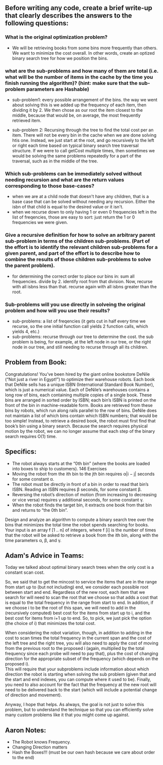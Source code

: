 ## Before writing any code, create a brief write-up that clearly describes the answers to the following questions:

### What is the original optimization problem?
- We will be retrieving books from some bins more frequently than others. We want to minimize the cost overall. In other words, create an optized binary search tree for how we position the bins.

### what are the sub-problems and how many of them are total (i.e. what will be the number of items in the cache by the time you finish running the algorithm)? (hint: make sure that the sub-problem parameters are Hashable)
- sub-problem1: every possible arrangement of the bins. the way we went about solving this is we added up the frequency of each item, then dividing it by 2. We then chose as our root the item closest to the middle, because that would be, on average, the most frequently retrieved item.

- sub-problem 2: Recursing through the tree to find the total cost per an item. There will not be every bin in the cache when we are done solving htis one. Instead, we just start at the root, and go recursively to the left or right each time based on typical binary search tree traversal structure. If we were to call getCost multiple times, then sometimes we would be solving the same problems repeatedly for a part of the traversal, such as in the middle of the tree.

### Which sub-problems can be immediately solved without needing recursion and what are the return values corresponding to those base-cases?
- when we are at a child node that doesn't have any children, that is a base case that can be solved without needing any recursion. Either the isbn of that child is equal to the desired value or it isn't.
- when we recurse down to only having 1 or even 0 frequencies left in the list of freqencies, those are easy to sort: just return the 1 or 0 frequencies we were given.

### Give a recursive definition for how to solve an arbitrary parent sub-problem in terms of the children sub-problems. (Part of the effort is to identify the relevant children sub-problems for a given parent, and part of the effort is to describe how to combine the results of those children sub-problems to solve the parent problem).
- for determining the correct order to place our bins in: sum all frequencies.  divide by 2. identify root from that division. Now, recurse with all isbns less than that. recurse again with all isbns greater than the root.

### Sub-problems will you use directly in solveing the original problem and how will you use their results?
- sub-problems: a list of freqencies (it gets cut in half every time we recurse, so the one initial function call yields 2 function calls, which yields 4, etc.)
- sub-problems: recurse through our tree to determine the  cost. the sub problem is being, for example, at the left node in our tree, or the right node in our tree, and still needing to recurse through all its children.

## Problem from Book:
Congratulations! You’ve been hired by the giant online bookstore DeNile (“Not just a river in Egypt!”) to optimize their warehouse robots. Each book that DeNile sells has a unique ISBN (International Standard Book Number), which is just a numerical value. Each of DeNile’s warehouses contains a long row of bins, each containing multiple copies of a single book. These bins are arranged in sorted order by ISBN; each bin’s ISBN is printed on the front of the bin in machine-readable form. Books are retrieved from these bins by robots, which run along rails parallel to the row of bins. DeNile does not maintain a list of which bins contain which ISBN numbers; that would be too simple! Instead, to retrieve a desired book, the robot must first find that book’s bin using a binary search. Because the search requires physical motion by the robot, we can no longer assume that each step of the binary search requires O(1) time. 

## Specifics:
 * The robot always starts at the “0th bin” (where the books are loaded into boxes to ship to customers). 146 Exercises
 * Moving the robot from the ith bin to the jth bin requires α|i − j| seconds for some constant α.
 * The robot must be directly in front of a bin in order to read that bin’s ISBN. Reading an ISBN requires β seconds, for some constant β.
 * Reversing the robot’s direction of motion (from increasing to decreasing or vice versa) requires γ additional seconds, for some constant γ. 
* When the robot finds the target bin, it extracts one book from that bin and returns to “the 0th bin”. 

Design and analyze an algorithm to compute a binary search tree over the bins that minimizes the total time the robot spends searching for books. Your input is an array f [1 .. n] of integers, where f [i] is the number of times that the robot will be asked to retrieve a book from the ith bin, along with the time parameters α, β, and γ.



## Adam's Advice in Teams:
Today we talked about optimal binary search trees when the only cost is a constant scan cost.

So, we said that to get the mincost to service the items that are in the range from start up to (but not including) end, we consider each possible root between start and end.  Regardless of the new root, each item that we search for will need to scan the root that we choose so that adds a cost that is equal to the total frequency in the range from start to end.  In addition, if we choose i to be the root of this span, we will need to add in the (recursively computed) best cost for the items from start up to i, and the best cost for items from i+1 up to end.   So, to pick, we just pick the option (the choice of i) that minimizes the total cost.
 
When considering the robot variation, though, in addition to adding in the cost to scan times the total frequency in the current span and the cost of the left tree and the right tree,  you will also need to apply the cost of moving from the previous root to the proposed i (again, multiplied by the total frequency since each probe will need to pay that), plus the cost of changing direction for the appropriate subset of the frequency (which depends on the proposed i).   
This will require that your subproblems include information about which direction the robot is starting when solving the sub problem (given that and the start and end indexes, you can compute where it used to be). Finally, you need to also account for the fact that the frequency at the new root will need to be delivered back to the start (which will include a potential change of direction and movement).
 
Anyway, I hope that helps.  As always, the goal is not just to solve this problem, but to understand the technique so that you can efficiently solve many custom problems like it that you might come up against. 


## Aaron Notes:
* The Robot knows Frequency.
* Changing Direction matters
* Hash the Boxes!!! (must be our own hash because we care about order to the end)
